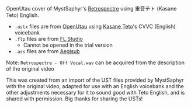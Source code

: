 OpenUtau cover of MystSaphyr's [Retrospectre](https://www.nicovideo.jp/watch/sm34021666) using 重音テト (Kasane Teto) English.

- `.ustx` files are from [OpenUtau](https://github.com/stakira/OpenUtau) using [Kasane Teto](http://kasaneteto.jp)'s CVVC (English) voicebank
- `.flp` files are from [FL Studio](https://www.image-line.com/fl-studio/)
   - Cannot be opened in the trial version
- `.ass` files are from [Aegisub](https://github.com/Aegisub/Aegisub)

Note: `Retrospectre - Off Vocal.wav` can be acquired from the description of the original video

This was created from an import of the UST files provided by MystSaphyr with the original video, adapted for use with an English voicebank and the other adjustments necessary for it to sound good with Teto English, and is shared with permission. Big thanks for sharing the USTs!
